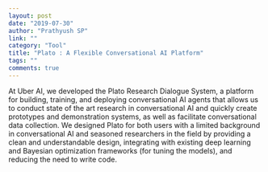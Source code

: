```yaml
---
layout: post
date: "2019-07-30"
author: "Prathyush SP"
link: ""
category: "Tool"
title: "Plato : A Flexible Conversational AI Platform"
tags: ""
comments: true
---
```

At Uber AI, we developed the Plato Research Dialogue System, a platform for building, training, and deploying conversational AI agents that allows us to conduct state of the art research in conversational AI and quickly create prototypes and demonstration systems, as well as facilitate conversational data collection. We designed Plato for both users with a limited background in conversational AI and seasoned researchers in the field by providing a clean and understandable design, integrating with existing deep learning and Bayesian optimization frameworks (for tuning the models), and reducing the need to write code.